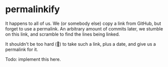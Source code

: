 # permalinkify

It happens to all of us. We (or somebody else) copy a link from GitHub, but forget to use a permalink.
An arbitrary amount of commits later, we stumble on this link, and scramble to find the lines being linked.

It shouldn't be too hard (🤞) to take such a link, plus a date, and give us a permalink for it.

Todo: implement this here.
